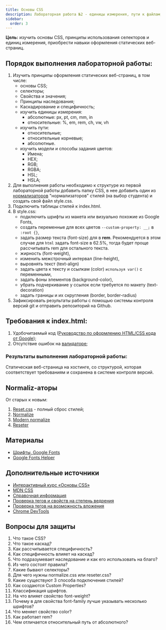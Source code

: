 ```yaml
---
title: Основы CSS
description: Лабораторная работа №2 - единицы измерения, пути к файлам, цвета
sidebar:
  order: 3
---
```


**Цель:** изучить основы CSS, принципы использования селекторов и единиц измерения, приобрести навыки оформления статических веб-страниц.

## Порядок выполнения лабораторной работы:

1. Изучить принципы оформления статических веб-страниц, в том числе:
   - основы CSS;
   - селекторы;
   - Свойства и значения;
   - Принципы наследования;
   - Каскадирование и специфичность;
   - изучить единицы измерения:
     - абсолютные: px, pt, cm, mm, in
     - относительные: %, em, rem, ch, vw, vh
   - изучить пути:
     - относительные;
     - относительные корневые;
     - абсолютные.
   - изучить модели и способы задания цветов:
     - Имена;
     - HEX;
     - RGB;
     - RGBA;
     - HSL;
     - HSLA;
2. Для выполнения работы необходимо к структуре из первой лабораторной работы добавить папку CSS, в нее добавить один из [нормализаторов](#normaliz-аторы) "нормализаторов" стилей (на выбор студента) и создать свой файл style.css.
3. Подключить таблицы стилей к index.html.
4. В style.css:
   - подключить шрифты из макета или визуально похожие из Google Fonts,
   - создать переменные для всех цветов `--custom-property: __;` в `:root {}`,
   - задать размер текста (font-size) для в **rem**. Рекомендуется в этом случае для `html` задать font-size в 62.5%, тогда будет проще рассчитывать rem для остального текста.
   - жирность (font-weight),
   - изменить межстрочный интервал (line-height),
   - выровнять текст (text-align)
   - задать цвета к тексту и ссылкам (color) `используя var()` с переменными,
   - задать фоны элементов (background-color),
   - убрать подчеркивание у ссылок если требуется по макету (text-decoration)
   - задать границы и их скругления (border, border-radius)
5. Зафиксировать результаты работы с помощью системы контроля версий git и отправить репозиторий на Github.

## Требования к index.html:

1. Удобочитаемый код ([Руководство по оформлению HTML/CSS кода от Google](https://habr.com/ru/post/143452/));
1. Отсутствие ошибок на [валидаторе](https://validator.w3.org/);

### Результаты выполнения лабораторной работы:

Статическая веб-страница на хостинге, со структурой, которая соответствует требованиям и сохранена в системе контроля версий.

## Normaliz-аторы

От старых к новым:

1. [Reset.css](https://meyerweb.com/eric/tools/css/reset/) - полный сброс стилей;
1. [Normalize](https://necolas.github.io/normalize.css/)
1. [Modern normalize](https://github.com/sindresorhus/modern-normalize)
1. [Reseter](https://github.com/resetercss/reseter.css/blob/main/css/reseter.css)

## Материалы

- [Шрифты, Google Fonts](https://fonts.google.com/)
- [Google Fonts Helper](https://google-webfonts-helper.herokuapp.com/fonts)

## Дополнительные источники

- [Интерактивный курс «Основы CSS»](https://htmlacademy.ru/courses/307)
- [MDN CSS](https://developer.mozilla.org/ru/docs/Web/CSS)
- [Справочная информация](https://html5book.ru/)
- [Проверка тегов и свойств на степень ведрения](https://caniuse.com/)
- [Проверка тегов на возможность вложения](https://caninclude.glitch.me/)
- [Chrome DevTools](https://habr.com/ru/post/548898/)

## Вопросы для защиты

1. Что такое CSS?
1. Что такое каскад?
1. Как рассчитывается специфичность?
1. Как специфичность влияет на каскад?
1. Что подразумевает наследование и как его использовать на благо?
1. Из чего состоят правила?
1. Какие бывают селекторы?
1. Для чего нужны normalize.css или reseter.css?
1. Какие существуют 3 способа подключения стилей?
1. Как создаются Custom Properties?
1. Классификация шрифтов.
1. На что влияет свойство font-weight?
1. Почему в для свойства font-family лучше указывать несколько шрифтов?
1. Что меняет свойство color?
1. Как работает rem?
1. Чем отличается относительный путь от абсолютного?
